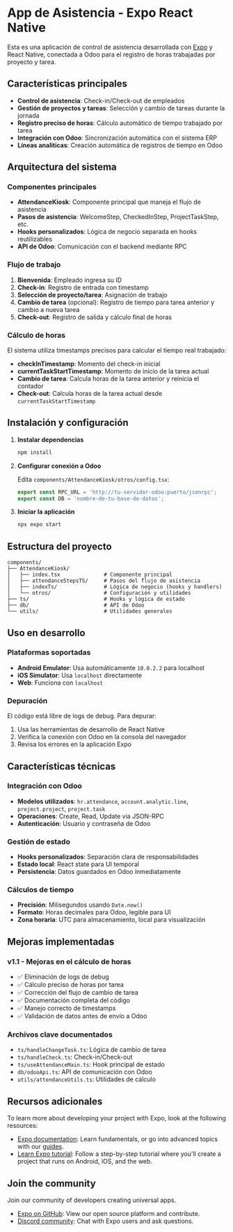 # App de Asistencia - Expo React Native

Esta es una aplicación de control de asistencia desarrollada con [Expo](https://expo.dev) y React Native, conectada a Odoo para el registro de horas trabajadas por proyecto y tarea.

## Características principales

- **Control de asistencia**: Check-in/Check-out de empleados
- **Gestión de proyectos y tareas**: Selección y cambio de tareas durante la jornada
- **Registro preciso de horas**: Cálculo automático de tiempo trabajado por tarea
- **Integración con Odoo**: Sincronización automática con el sistema ERP
- **Líneas analíticas**: Creación automática de registros de tiempo en Odoo

## Arquitectura del sistema

### Componentes principales

- **AttendanceKiosk**: Componente principal que maneja el flujo de asistencia
- **Pasos de asistencia**: WelcomeStep, CheckedInStep, ProjectTaskStep, etc.
- **Hooks personalizados**: Lógica de negocio separada en hooks reutilizables
- **API de Odoo**: Comunicación con el backend mediante RPC

### Flujo de trabajo

1. **Bienvenida**: Empleado ingresa su ID
2. **Check-in**: Registro de entrada con timestamp
3. **Selección de proyecto/tarea**: Asignación de trabajo
4. **Cambio de tarea** (opcional): Registro de tiempo para tarea anterior y cambio a nueva tarea
5. **Check-out**: Registro de salida y cálculo final de horas

### Cálculo de horas

El sistema utiliza timestamps precisos para calcular el tiempo real trabajado:

- **checkInTimestamp**: Momento del check-in inicial
- **currentTaskStartTimestamp**: Momento de inicio de la tarea actual
- **Cambio de tarea**: Calcula horas de la tarea anterior y reinicia el contador
- **Check-out**: Calcula horas de la tarea actual desde `currentTaskStartTimestamp`

## Instalación y configuración

1. **Instalar dependencias**

   ```bash
   npm install
   ```

2. **Configurar conexión a Odoo**
   
   Edita `components/AttendanceKiosk/otros/config.tsx`:
   ```typescript
   export const RPC_URL = 'http://tu-servidor-odoo:puerto/jsonrpc';
   export const DB = 'nombre-de-tu-base-de-datos';
   ```

3. **Iniciar la aplicación**

   ```bash
   npx expo start
   ```

## Estructura del proyecto

```
components/
├── AttendanceKiosk/
│   ├── index.tsx              # Componente principal
│   ├── attendanceStepsTS/     # Pasos del flujo de asistencia
│   ├── indexTs/               # Lógica de negocio (hooks y handlers)
│   └── otros/                 # Configuración y utilidades
├── ts/                        # Hooks y lógica de estado
├── db/                        # API de Odoo
└── utils/                     # Utilidades generales
```

## Uso en desarrollo

### Plataformas soportadas

- **Android Emulator**: Usa automáticamente `10.0.2.2` para localhost
- **iOS Simulator**: Usa `localhost` directamente
- **Web**: Funciona con `localhost`

### Depuración

El código está libre de logs de debug. Para depurar:

1. Usa las herramientas de desarrollo de React Native
2. Verifica la conexión con Odoo en la consola del navegador
3. Revisa los errores en la aplicación Expo

## Características técnicas

### Integración con Odoo

- **Modelos utilizados**: `hr.attendance`, `account.analytic.line`, `project.project`, `project.task`
- **Operaciones**: Create, Read, Update via JSON-RPC
- **Autenticación**: Usuario y contraseña de Odoo

### Gestión de estado

- **Hooks personalizados**: Separación clara de responsabilidades
- **Estado local**: React state para UI temporal
- **Persistencia**: Datos guardados en Odoo inmediatamente

### Cálculos de tiempo

- **Precisión**: Milisegundos usando `Date.now()`
- **Formato**: Horas decimales para Odoo, legible para UI
- **Zona horaria**: UTC para almacenamiento, local para visualización

## Mejoras implementadas

### v1.1 - Mejoras en el cálculo de horas

- ✅ Eliminación de logs de debug
- ✅ Cálculo preciso de horas por tarea
- ✅ Corrección del flujo de cambio de tarea  
- ✅ Documentación completa del código
- ✅ Manejo correcto de timestamps
- ✅ Validación de datos antes de envío a Odoo

### Archivos clave documentados

- `ts/handleChangeTask.ts`: Lógica de cambio de tarea
- `ts/handleCheck.ts`: Check-in/Check-out
- `ts/useAttendanceMain.ts`: Hook principal de estado
- `db/odooApi.ts`: API de comunicación con Odoo
- `utils/attendanceUtils.ts`: Utilidades de cálculo

## Recursos adicionales

To learn more about developing your project with Expo, look at the following resources:

- [Expo documentation](https://docs.expo.dev/): Learn fundamentals, or go into advanced topics with our [guides](https://docs.expo.dev/guides).
- [Learn Expo tutorial](https://docs.expo.dev/tutorial/introduction/): Follow a step-by-step tutorial where you'll create a project that runs on Android, iOS, and the web.

## Join the community

Join our community of developers creating universal apps.

- [Expo on GitHub](https://github.com/expo/expo): View our open source platform and contribute.
- [Discord community](https://chat.expo.dev): Chat with Expo users and ask questions.

